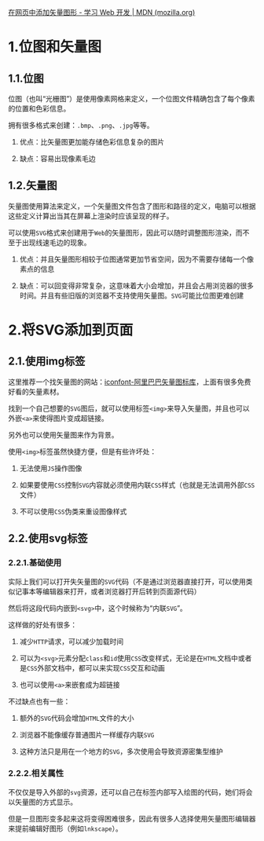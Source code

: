[在网页中添加矢量图形 - 学习 Web 开发 | MDN (mozilla.org)](https://developer.mozilla.org/zh-CN/docs/Learn/HTML/Multimedia_and_embedding/Adding_vector_graphics_to_the_Web#%E4%BB%80%E4%B9%88%E6%98%AF%E7%9F%A2%E9%87%8F%E5%9B%BE%E5%BD%A2%EF%BC%9F)

# 1.位图和矢量图

## 1.1.位图

位图（也叫“光栅图”）是使用像素网格来定义，一个位图文件精确包含了每个像素的位置和色彩信息。

拥有很多格式来创建：`.bmp`、`.png`、`.jpg`等等。

1. 优点：比矢量图更加能存储色彩信息复杂的图片

2. 缺点：容易出现像素毛边

## 1.2.矢量图

矢量图使用算法来定义，一个矢量图文件包含了图形和路径的定义，电脑可以根据这些定义计算出当其在屏幕上渲染时应该呈现的样子。

可以使用`SVG`格式来创建用于`Web`的矢量图形，因此可以随时调整图形渲染，而不至于出现线速毛边的现象。

1. 优点：并且矢量图形相较于位图通常更加节省空间，因为不需要存储每一个像素点的信息

2. 缺点：可以回变得非常复杂，这意味着大小会增加，并且会占用浏览器的很多时间。并且有些旧版的浏览器不支持使用矢量图。`SVG`可能比位图更难创建

# 2.将SVG添加到页面

## 2.1.使用img标签

这里推荐一个找矢量图的网站：[iconfont-阿里巴巴矢量图标库](https://www.iconfont.cn/collections/index?spm=a313x.collections_index.i1.da2e3581b.affc3a81JuTYqB&type=1&page=2)，上面有很多免费好看的矢量素材。

找到一个自己想要的`SVG`图后，就可以使用标签`<img>`来导入矢量图，并且也可以外嵌`<a>`来使得图片变成超链接。

另外也可以使用矢量图来作为背景。

使用`<img>`标签虽然快捷方便，但是有些许坏处：

1. 无法使用`JS`操作图像

2. 如果要使用`CSS`控制`SVG`内容就必须使用内联`CSS`样式（也就是无法调用外部`CSS`文件）

3. 不可以使用`CSS`伪类来重设图像样式

## 2.2.使用svg标签

### 2.2.1.基础使用

实际上我们可以打开失矢量图的`SVG`代码（不是通过浏览器直接打开，可以使用类似记事本等编辑器来打开，或者浏览器打开后转到页面源代码）

然后将这段代码内嵌到`<svg>`中，这个时候称为“内联`SVG`”。

这样做的好处有很多：

1. 减少`HTTP`请求，可以减少加载时间

2. 可以为`<svg>`元素分配`class`和`id`使用`CSS`改变样式，无论是在`HTML`文档中或者是`CSS`外部文档中，都可以来实现`CSS`交互和动画

3. 也可以使用`<a>`来嵌套成为超链接

不过缺点也有一些：

1. 额外的`SVG`代码会增加`HTML`文件的大小

2. 浏览器不能像缓存普通图片一样缓存内联`SVG`

3. 这种方法只是用在一个地方的`SVG`，多次使用会导致资源密集型维护

### 2.2.2.相关属性

不仅仅是导入外部的`svg`资源，还可以自己在标签内部写入绘图的代码，她们将会以矢量图的方式显示。

但是一旦图形变多起来这将变得困难很多，因此有很多人选择使用矢量图形编辑器来提前编辑好图形（例如`lnkscape`）。
